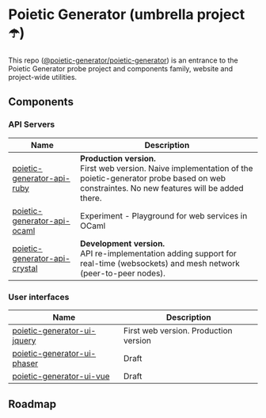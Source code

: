 # Poietic Generator (umbrella project ☂️)

<!-- inspired by https://github.com/marp-team/marp -->

This repo ([@poietic-generator/poietic-generator]()) is an entrance to the Poietic Generator probe project and components family, website and project-wide utilities.

## Components

### API Servers

| Name | Description | 
|---   |---          |
| [poietic-generator-api-ruby](https://github.com/poietic-generator/poietic-generator-api-ruby) | __Production version.__<br/> First web version. Naive implementation of the poietic-generator probe based on web constraintes. No new features will be added there. |
| [poietic-generator-api-ocaml](https://github.com/poietic-generator/poietic-generator-api-ocaml) | Experiment - Playground for web services in OCaml |
| [poietic-generator-api-crystal](https://github.com/poietic-generator/poietic-generator-api-crystal) | __Development version.__<br/> API re-implementation adding support for real-time (websockets) and mesh network (peer-to-peer nodes). |

### User interfaces

| Name | Description |
|---   |---          |
| [poietic-generator-ui-jquery](https://github.com/poietic-generator/poietic-generator-ui-jquery) | First web version. Production version |
| [poietic-generator-ui-phaser](https://github.com/poietic-generator/poietic-generator-ui-phaser) | Draft |
| [poietic-generator-ui-vue](https://github.com/poietic-generator/poietic-generator-ui-vue) | Draft  |

## Roadmap


